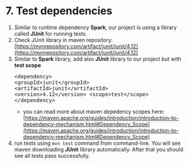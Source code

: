# 7. Test dependencies
1. Similar to runtime dependency **Spark**, our project is using a library called **JUnit** for running tests.
2. Check JUnit library in maven repository: [https://mvnrepository.com/artifact/junit/junit/4.12](https://mvnrepository.com/artifact/junit/junit/4.12)
3. Similar to **Spark** library, add also **JUnit** library to our project but with **test scope** <pre>&lt;dependency&gt;
   		&lt;groupId&gt;junit&lt;/groupId&gt;
    	&lt;artifactId&gt;junit&lt;/artifactId&gt;
    	&lt;version&gt;4.12&lt;/version&gt;
		&lt;scope&gt;test&lt;/scope&gt;
&lt;/dependency&gt;</pre>
	- you can read more about maven depedency scopes here: [https://maven.apache.org/guides/introduction/introduction-to-dependency-mechanism.html#Dependency_Scope](https://maven.apache.org/guides/introduction/introduction-to-dependency-mechanism.html#Dependency_Scope)
4. run tests using `mvn test` command from command-line. You will see maven downloading **JUnit** library automatically. After that you should see all tests pass successfully.
	